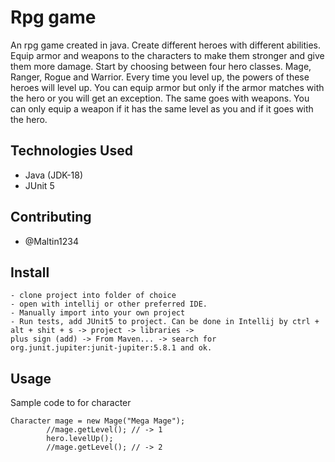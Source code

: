 # Rpg game
An rpg game created in java. Create different heroes with different abilities. Equip armor and weapons to the characters to make them stronger and give them more damage.
Start by choosing between four hero classes. Mage, Ranger, Rogue and Warrior. Every time you level up, the powers of these heroes will level up. You can equip armor but only if the armor matches with the hero or you will get an exception. The same goes with weapons. You can only equip a weapon if it has the same level as you and if it goes with the hero. 


## Technologies Used
- Java (JDK-18)
- JUnit 5

## Contributing
- @Maltin1234

## Install

```
- clone project into folder of choice
- open with intellij or other preferred IDE.
- Manually import into your own project
- Run tests, add JUnit5 to project. Can be done in Intellij by ctrl + alt + shit + s -> project -> libraries ->
plus sign (add) -> From Maven... -> search for org.junit.jupiter:junit-jupiter:5.8.1 and ok. 
```
## Usage

Sample code to for character
```
Character mage = new Mage("Mega Mage");
        //mage.getLevel(); // -> 1
        hero.levelUp();
        //mage.getLevel(); // -> 2


```


